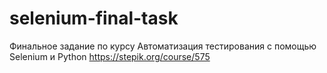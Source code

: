 # selenium-final-task

Финальное задание по курсу Автоматизация тестирования с помощью Selenium и Python
https://stepik.org/course/575